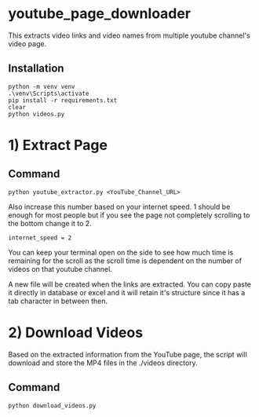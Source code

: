 # youtube_page_downloader

This extracts video links and video names from multiple youtube channel's video page.

## Installation

```
python -m venv venv
.\venv\Scripts\activate
pip install -r requirements.txt
clear
python videos.py
```
# 1) Extract Page

## Command

```
python youtube_extractor.py <YouTube_Channel_URL>
```


Also increase this number based on your internet speed. 1 should be enough for most people but if you see the page not completely scrolling to the bottom change it to 2.
```
internet_speed = 2
```

You can keep your terminal open on the side to see how much time is remaining for the scroll as the scroll time is dependent on the number of videos on that youtube channel.


A new file will be created when the links are extracted. You can copy paste it directly in database or excel and it will retain it's structure since it has a tab character in between then.

# 2) Download Videos

Based on the extracted information from the YouTube page, the script will download and store the MP4 files in the ./videos directory.

## Command

```
python download_videos.py 
```
